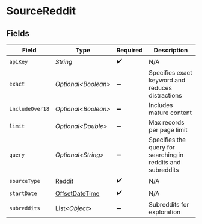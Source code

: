 # SourceReddit


## Fields

| Field                                                                                     | Type                                                                                      | Required                                                                                  | Description                                                                               |
| ----------------------------------------------------------------------------------------- | ----------------------------------------------------------------------------------------- | ----------------------------------------------------------------------------------------- | ----------------------------------------------------------------------------------------- |
| `apiKey`                                                                                  | *String*                                                                                  | :heavy_check_mark:                                                                        | N/A                                                                                       |
| `exact`                                                                                   | *Optional\<Boolean>*                                                                      | :heavy_minus_sign:                                                                        | Specifies exact keyword and reduces distractions                                          |
| `includeOver18`                                                                           | *Optional\<Boolean>*                                                                      | :heavy_minus_sign:                                                                        | Includes mature content                                                                   |
| `limit`                                                                                   | *Optional\<Double>*                                                                       | :heavy_minus_sign:                                                                        | Max records per page limit                                                                |
| `query`                                                                                   | *Optional\<String>*                                                                       | :heavy_minus_sign:                                                                        | Specifies the query for searching in reddits and subreddits                               |
| `sourceType`                                                                              | [Reddit](../../models/shared/Reddit.md)                                                   | :heavy_check_mark:                                                                        | N/A                                                                                       |
| `startDate`                                                                               | [OffsetDateTime](https://docs.oracle.com/javase/8/docs/api/java/time/OffsetDateTime.html) | :heavy_check_mark:                                                                        | N/A                                                                                       |
| `subreddits`                                                                              | List\<*Object*>                                                                           | :heavy_minus_sign:                                                                        | Subreddits for exploration                                                                |